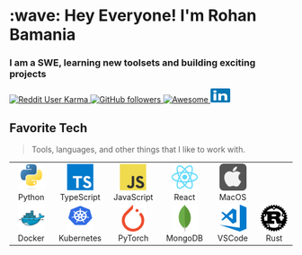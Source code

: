 <h1 align="left" id="tremblonx1-title">:wave: Hey Everyone! I'm Rohan Bamania</h1>
<h3 align="left">I am a SWE, learning new toolsets and building exciting projects </h3>

<p align="left">
  <a href="https://github.com/tremblonx1/tremblonx1">
  </a>
  <a href="https://reddit.com/u/tremblonx">
    <img alt="Reddit User Karma" src="https://img.shields.io/reddit/user-karma/combined/tremblonx?label=karma&logo=reddit">
  </a>
  <a href="https://github.com/tremblonx1?tab=followers">
    <img alt="GitHub followers" src="https://img.shields.io/github/followers/tremblonx1?color=green&logo=github">
  </a>
  <a href="https://github.com/abhisheknaiidu/awesome-github-profile-readme">
    <img alt="Awesome" src="https://awesome.re/mentioned-badge.svg">
  </a>
   <a href="https://www.linkedin.com/in/tremblonx1/">
    <img alt="LinkedIn" src="./img/linkedin-icon.svg" width="35px" height="25px">
  </a>
  
<h2 align="left" id="tremblonx1-tech">Favorite Tech</h2>

> Tools, languages, and other things that I like to work with.


<table>
  <tr>
    <td align="center" width="96">
      <a href="#tremblonx1-tech">
        <img src="./img/python-original.svg" width="48" height="48" alt="Python" />
      </a>
      <br>Python
    </td>
    <td align="center" width="96">
      <a href="#tremblonx1-tech">
        <img src="./img/typescript-original.svg" width="48" height="48" alt="TypeScript" />
      </a>
      <br>TypeScript
    </td>
    <td align="center" width="96">
      <a href="#tremblonx1-tech">
        <img src="./img/javascript-original.svg" width="48" height="48" alt="JavaScript" />
      </a>
      <br>JavaScript
    </td>
    <td align="center" width="96">
      <a href="#tremblonx1-tech" >
        <img src="./img/react-original.svg" width="48" height="48" alt="React" />
      </a>
      <br>React
    </td>
    <td align="center" width="96">
      <a href="#tremblonx1-tech" >
        <img src="./img/apple-tile.svg" width="48" height="48" alt="MacOS" />
      </a>
      <br>MacOS
  </tr>
  <tr>
    <td align="center" width="96"> 
      <a href="#tremblonx1-tech" >
        <img src="./img/docker-original.svg" width="48" height="48" alt="Docker" />
      </a>
      <br>Docker
    </td>
    <td align="center" width="96">
      <a href="#tremblonx1-tech" >
        <img src="https://raw.githubusercontent.com/cncf/artwork/master/projects/kubernetes/icon/color/kubernetes-icon-color.svg" width="48" height="48" alt="Kubernetes" />
      </a>
      <br>Kubernetes
    <td align="center" width="96">
      <a href="#tremblonx1-tech" >
        <img src="./img/pytorch-icon.svg" width="48" height="48" alt="PyTorch" />
      </a>
      <br>PyTorch
    <td align="center" width="96">
      <a href="#tremblonx1-tech" >
        <img src="./img/mongodb-icon.svg" width="48" height="48" alt="MongoDB" />
      </a>
      <br>MongoDB
    <td align="center" width="96">
      <a href="#tremblonx1-tech" >
        <img src="./img/visualstudio_code-icon.svg" width="48" height="48" alt="VSCode" />
      </a>
      <br>VSCode
     <td align="center" width="96">
      <a href="#tremblonx1-tech" >
        <img src="./img/rust.svg" width="48" height="48" alt="Rust" />
      </a>
      <br>Rust
    
  </tr>
</table>
